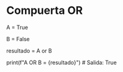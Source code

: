 # Compuerta OR 

A = True 

B = False 

resultado = A or B 

print(f"A OR B = {resultado}") # Salida: True

